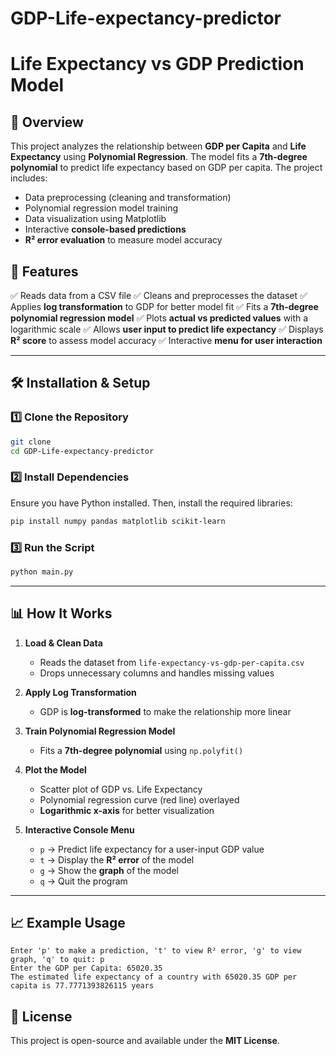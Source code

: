 # GDP-Life-expectancy-predictor
# Life Expectancy vs GDP Prediction Model

## 📌 Overview

This project analyzes the relationship between **GDP per Capita** and **Life Expectancy** using **Polynomial Regression**. The model fits a **7th-degree polynomial** to predict life expectancy based on GDP per capita. The project includes:

- Data preprocessing (cleaning and transformation)
- Polynomial regression model training
- Data visualization using Matplotlib
- Interactive **console-based predictions**
- **R² error evaluation** to measure model accuracy

## 🚀 Features

✅ Reads data from a CSV file ✅ Cleans and preprocesses the dataset ✅ Applies **log transformation** to GDP for better model fit ✅ Fits a **7th-degree polynomial regression model** ✅ Plots **actual vs predicted values** with a logarithmic scale ✅ Allows **user input to predict life expectancy** ✅ Displays **R² score** to assess model accuracy ✅ Interactive **menu for user interaction**

---

## 🛠️ Installation & Setup

### **1️⃣ Clone the Repository**

```sh
git clone 
cd GDP-Life-expectancy-predictor
```

### **2️⃣ Install Dependencies**

Ensure you have Python installed. Then, install the required libraries:

```sh
pip install numpy pandas matplotlib scikit-learn
```

### **3️⃣ Run the Script**

```sh
python main.py
```

---

## 📊 How It Works

1. **Load & Clean Data**

   - Reads the dataset from `life-expectancy-vs-gdp-per-capita.csv`
   - Drops unnecessary columns and handles missing values

2. **Apply Log Transformation**

   - GDP is **log-transformed** to make the relationship more linear

3. **Train Polynomial Regression Model**

   - Fits a **7th-degree polynomial** using `np.polyfit()`

4. **Plot the Model**

   - Scatter plot of GDP vs. Life Expectancy
   - Polynomial regression curve (red line) overlayed
   - **Logarithmic x-axis** for better visualization

5. **Interactive Console Menu**

   - `p` → Predict life expectancy for a user-input GDP value
   - `t` → Display the **R² error** of the model
   - `g` → Show the **graph** of the model
   - `q` → Quit the program

---

## 📈 Example Usage

```
Enter 'p' to make a prediction, 't' to view R² error, 'g' to view graph, 'q' to quit: p
Enter the GDP per Capita: 65020.35
The estimated life expectancy of a country with 65020.35 GDP per capita is 77.7771393826115 years
```


## 📜 License

This project is open-source and available under the **MIT License**.



